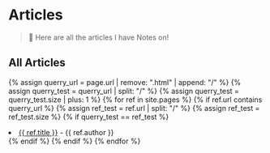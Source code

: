 # Articles

> 📓 Here are all the articles I have Notes on!

## All Articles
<!-- Modified from subdirs.html -->
{% assign querry_url = page.url | remove: ".html" | append: "/" %}
{% assign querry_test = querry_url | split: "/" %}
{% assign querry_test = querry_test.size | plus: 1 %}
{% for ref in site.pages %}
    {% if ref.url contains querry_url %}
        {% assign ref_test = ref.url | split: "/" %}
        {% assign ref_test = ref_test.size %}
        {% if querry_test == ref_test %}
            <li><a href="{{ ref.url | absolute_url | remove: '.html' }}">{{ ref.title }}</a> - {{ ref.author }}</li>
        {% endif %}
    {% endif %}
{% endfor %}


